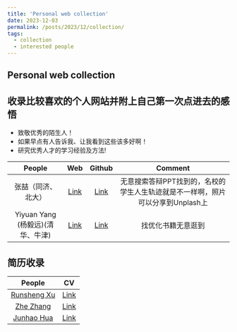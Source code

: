 ```yaml
---
title: 'Personal web collection'
date: 2023-12-03
permalink: /posts/2023/12/collection/
tags:
  - collection
  - interested people
---
```


## Personal web collection


## 收录比较喜欢的个人网站并附上自己第一次点进去的感悟
- 致敬优秀的陌生人！
- 如果早点有人告诉我、让我看到这些该多好啊！
- 研究优秀人才的学习经验及方法!

| People | Web | Github | Comment |
|:---:|:---:| :---: |:---: |
| 张喆（同济、北大） | [Link](https://www.doublez.site/) | [Link](https://github.com/breezedeus) | 无意搜索答辩PPT找到的，名校的学生人生轨迹就是不一样啊，照片可以分享到Unplash上 |
| Yiyuan Yang (杨毅远)(清华、牛津) | [Link](https://yyysjz1997.github.io/) | [Link](https://github.com/yyysjz1997) | 找优化书籍无意逛到 |


## 简历收录

| People | CV |
| :---: | :---: |
| [Runsheng Xu](https://derrickxunu.github.io/) | [Link](https://derrickxunu.github.io/img/runshengxu_resume.pdf) |
| [Zhe Zhang](https://www.doublez.site/) | [Link](https://assets.ctfassets.net/odsfb7g0v9wp/wae2wMsoTCdZowoqAWs9E/99d0186fad64933079d4a52c6f21fe4c/ZheZhang-PKU-CV-en.pdf) |
| [Junhao Hua](https://huajh.github.io/) | [Link](https://huajh.github.io/cv/awesome-cv.pdf) |